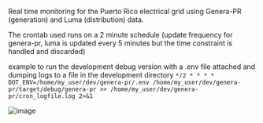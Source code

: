 Real time monitoring for the Puerto Rico electrical grid using Genera-PR (generation) and Luma (distribution) data.

The crontab used runs on a 2 minute schedule (update frequency for genera-pr, luma is updated every 5 minutes but the time constraint is handled and discarded)

example to run the development debug version with a .env file attached and dumping logs to a file in the development directory
`*/2 * * * * DOT_ENV=/home/my_user/dev/genera-pr/.env /home/my_user/dev/genera-pr/target/debug/genera-pr >> /home/my_user/dev/genera-pr/cron_logfile.log 2>&1`

![image](https://github.com/user-attachments/assets/857cad0a-4316-40fb-b911-253433a8a909)

